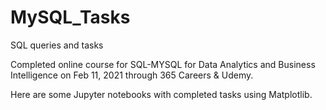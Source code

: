 # MySQL_Tasks
SQL queries and tasks

Completed online course for SQL-MYSQL for Data Analytics and Business Intelligence on Feb 11, 2021 through 365 Careers & Udemy.

Here are some Jupyter notebooks with completed tasks using Matplotlib.
